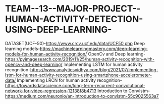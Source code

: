 # TEAM--13--MAJOR-PROJECT--HUMAN-ACTIVITY-DETECTION-USING-DEEP-LEARNING-

DATASET(UCF-50)-https://www.crcv.ucf.edu/data/UCF50.php
Deep learning models-https://machinelearningmastery.com/deep-learning-models-for-human-activity-recognition/
OpenCv and Deep learning-https://pyimagesearch.com/2019/11/25/human-activity-recognition-with-opencv-and-deep-learning/
Implementing LSTM for human activity recognition-https://www.analyticsvidhya.com/blog/2021/07/implementing-lstm-for-human-activity-recognition-using-smartphone-accelerometer-data/
Implementing LRCN for human activity recognition-https://towardsdatascience.com/long-term-recurrent-convolutional-network-for-video-regression-12138f8b4713
Introduction to Convlstm-https://medium.com/neuronio/an-introduction-to-convlstm-55c9025563a7
